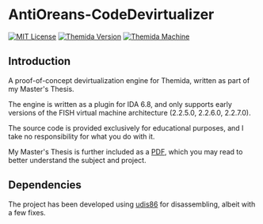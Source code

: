 # AntiOreans-CodeDevirtualizer
[![MIT License](https://img.shields.io/badge/License-MIT-green.svg)](../LICENSE.md)
[![Themida Version](https://img.shields.io/badge/Themida-2%2e2%2e5%2e0%20%2f%202%2e2%2e6%2e0%20%2f%202%2e2%2e7%2e0-red.svg)](https://www.oreans.com/ThemidaAllWhatsNew.php)
[![Themida Machine](https://img.shields.io/badge/Machine-FISH-007bb8.svg)](#)

## Introduction
A proof-of-concept devirtualization engine for Themida, written as part of my Master's Thesis.

The engine is written as a plugin for IDA 6.8, and only supports early versions of the FISH virtual machine architecture (2.2.5.0, 2.2.6.0, 2.2.7.0).

The source code is provided exclusively for educational purposes, and I take no responsibility for what you do with it.

My Master's Thesis is further included as a [PDF](../Masters%20Thesis.pdf), which you may read to better understand the subject and project.

## Dependencies

The project has been developed using [udis86](https://github.com/vmt/udis86) for disassembling, albeit with a few fixes.
